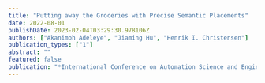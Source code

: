 ```yaml
---
title: "Putting away the Groceries with Precise Semantic Placements"
date: 2022-08-01
publishDate: 2023-02-04T03:29:30.978106Z
authors: ["Akanimoh Adeleye", "Jiaming Hu", "Henrik I. Christensen"]
publication_types: ["1"]
abstract: ""
featured: false
publication: "*International Conference on Automation Science and Engineering (CASE)*"
---
```


